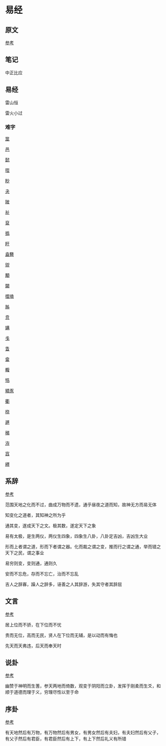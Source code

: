 # 易经

## 原文

[参考](https://ctext.org/book-of-changes/zhs)

## 笔记

中正比应


## 易经

雷山恒

雷火小过

### 难字

[筮](https://www.zdic.net/hans/%E7%AD%AE)

[邑](https://www.zdic.net/hans/%E9%82%91)

[懿](https://www.zdic.net/hans/%E6%87%BF)

[咥](https://www.zdic.net/hans/%E5%92%A5)

[眇](https://www.zdic.net/hans/%E7%9C%87)

[夬](https://www.zdic.net/hans/%E5%A4%AC)

[陂](https://www.zdic.net/hans/%E9%99%82)

[祉](https://www.zdic.net/hans/%E7%A5%89)

[裒](https://www.zdic.net/hans/%E8%A3%92)

[撝](https://www.zdic.net/hans/%E6%92%9D)

[盱](https://www.zdic.net/hans/%E7%9B%B1)

[盍簪](https://www.zdic.net/hans/%E7%9B%8D%E7%B0%AA)

[盥](https://www.zdic.net/hans/%E7%9B%A5)

[顒](https://www.zdic.net/hans/%E9%A1%92)

[闚](https://www.zdic.net/hans/%E9%97%9A)

[噬嗑](https://www.zdic.net/hans/%E5%99%AC%E5%97%91)

[胏](https://www.zdic.net/hans/%E8%83%8F)

[贲](https://www.zdic.net/hans/%E8%B4%B2)

[媾](https://www.zdic.net/hans/%E5%AA%BE)

[戋](https://www.zdic.net/hans/%E6%88%8B)

[眚](https://www.zdic.net/hans/%E7%9C%9A)

[畲](https://www.zdic.net/hans/%E7%95%B2)

[輹](https://www.zdic.net/hans/%E8%BC%B9)

[牿](https://www.zdic.net/hans/%E7%89%BF)

[豶豕](https://www.zdic.net/hans/%E8%B1%B6%E8%B1%95)

[衢](https://www.zdic.net/hans/%E8%A1%A2)

[桡](https://www.zdic.net/hans/%E6%A1%A1)

[遯](https://www.zdic.net/hans/%E9%81%AF)

[稊](https://www.zdic.net/hans/%E7%A8%8A)

[洊](https://www.zdic.net/hans/%E6%B4%8A)

[窞](https://www.zdic.net/hans/%E7%AA%9E)

[纆](https://www.zdic.net/hans/%E7%BA%86)

[]()

[]()

[]()

[]()



## 系辞

[参考](https://ctext.org/book-of-changes/xi-ci-shang/zh)

范围天地之化而不过，曲成万物而不遗，通乎昼夜之道而知，故神无方而易无体

知变化之道者，其知神之所为乎

通其变，遂成天下之文。极其数，遂定天下之象

易有太极，是生两仪，两仪生四象，四象生八卦，八卦定吉凶，吉凶生大业

形而上者谓之道，形而下者谓之器。化而裁之谓之变，推而行之谓之通，举而错之天下之民，谓之事业

易穷则变，变则通，通则久

安而不忘危，存而不忘亡，治而不忘乱

吉人之辞寡，躁人之辞多，诬善之人其辞游，失其守者其辞屈

## 文言

[参考](https://ctext.org/book-of-changes/wen-yan/zh)

居上位而不骄，在下位而不忧

贵而无位，高而无民，贤人在下位而无辅，是以动而有悔也

先天而天弗违，后天而奉天时

## 说卦

[参考](https://ctext.org/book-of-changes/shuo-gua/zh)

幽赞于神明而生蓍，参天两地而倚数，观变于阴阳而立卦，发挥于刚柔而生爻，和顺于道德而理于义，穷理尽性以至于命

## 序卦

[参考](https://ctext.org/book-of-changes/xu-gua/zh)

有天地然后有万物，有万物然后有男女，有男女然后有夫妇，有夫妇然后有父子，有父子然后有君臣，有君臣然后有上下，有上下然后礼义有所错


